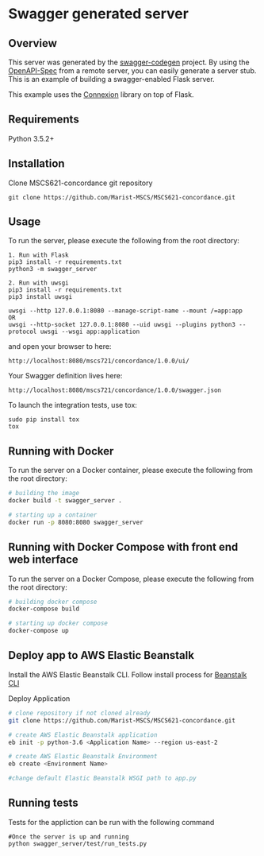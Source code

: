 # Swagger generated server

## Overview
This server was generated by the [swagger-codegen](https://github.com/swagger-api/swagger-codegen) project. By using the
[OpenAPI-Spec](https://github.com/swagger-api/swagger-core/wiki) from a remote server, you can easily generate a server stub.  This
is an example of building a swagger-enabled Flask server.

This example uses the [Connexion](https://github.com/zalando/connexion) library on top of Flask.

## Requirements
Python 3.5.2+

## Installation
Clone MSCS621-concordance git repository

```
git clone https://github.com/Marist-MSCS/MSCS621-concordance.git
```

## Usage
To run the server, please execute the following from the root directory:

```
1. Run with Flask
pip3 install -r requirements.txt
python3 -m swagger_server

2. Run with uwsgi
pip3 install -r requirements.txt
pip3 install uwsgi

uwsgi --http 127.0.0.1:8080 --manage-script-name --mount /=app:app
OR
uwsgi --http-socket 127.0.0.1:8080 --uid uwsgi --plugins python3 --protocol uwsgi --wsgi app:application
```

and open your browser to here:

```
http://localhost:8080/mscs721/concordance/1.0.0/ui/
```

Your Swagger definition lives here:

```
http://localhost:8080/mscs721/concordance/1.0.0/swagger.json
```

To launch the integration tests, use tox:
```
sudo pip install tox
tox
```

## Running with Docker

To run the server on a Docker container, please execute the following from the root directory:

```bash
# building the image
docker build -t swagger_server .

# starting up a container
docker run -p 8080:8080 swagger_server
```

## Running with Docker Compose with front end web interface

To run the server on a Docker Compose, please execute the following from the root directory:

```bash
# building docker compose
docker-compose build

# starting up docker compose
docker-compose up
```


## Deploy app to AWS Elastic Beanstalk

Install the AWS Elastic Beanstalk CLI. Follow install process for [Beanstalk CLI](https://docs.aws.amazon.com/elasticbeanstalk/latest/dg/eb-cli3.html)

Deploy Application

```bash
# clone repository if not cloned already
git clone https://github.com/Marist-MSCS/MSCS621-concordance.git

# create AWS Elastic Beanstalk application
eb init -p python-3.6 <Application Name> --region us-east-2

# create AWS Elastic Beanstalk Environment
eb create <Environment Name>

#change default Elastic Beanstalk WSGI path to app.py
```


## Running tests

Tests for the appliction can be run with the following command
```
#Once the server is up and running
python swagger_server/test/run_tests.py
```